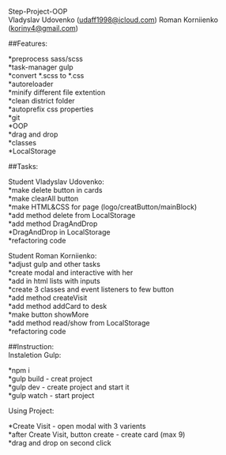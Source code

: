 Step-Project-OOP<br>
Vladyslav Udovenko (udaff1998@icloud.com)
Roman Korniienko (koriny4@gmail.com)

##Features:

*preprocess sass/scss<br>
*task-manager gulp<br>
*convert *.scss to *.css<br>
*autoreloader<br>
*minify different file extention<br>
*clean district folder<br>
*autoprefix css properties<br>
*git<br>
*OOP<br>
*drag and drop<br>
*classes<br>
*LocalStorage<br>


##Tasks:

Student Vladyslav Udovenko:<br>
*make delete button in cards<br>
*make clearAll button<br>
*make HTML&CSS for page (logo/creatButton/mainBlock)<br>
*add method delete from LocalStorage<br>
*add method DragAndDrop<br>
*DragAndDrop in LocalStorage<br>
*refactoring code

Student Roman Korniienko:<br>
*adjust gulp and other tasks<br>
*create modal and interactive with her<br>
*add in html lists with inputs<br>
*create 3 classes and event listeners to few button<br>
*add method createVisit<br>
*add method addCard to desk<br>
*make button showMore<br>
*add method read/show from LocalStorage<br>
*refactoring code<br>

##Instruction:<br>
Instaletion Gulp:<br>

*npm i<br>
*gulp build - creat project<br>
*gulp dev - create project and start it<br>
*gulp watch - start project<br>

Using Project: 

*Create Visit - open modal with 3 varients<br>
*after Create Visit, button create - create card (max 9)<br>
*drag and drop on second click <br>
